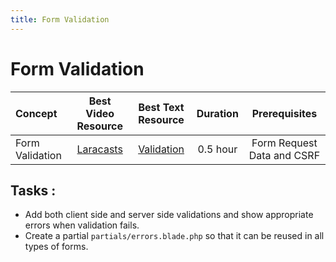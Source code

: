 ```yaml
---
title: Form Validation
---
```

# Form Validation

Concept | Best Video Resource | Best Text Resource | Duration | Prerequisites
:-- | :--: | :--: | :--: | :--:
Form Validation | [Laracasts](https://laracasts.com/series/laravel-from-scratch-2017/episodes/12) | [Validation](https://laravel.com/docs/5.4/validation) | 0.5 hour | Form Request Data and CSRF

## Tasks :

- Add both client side and server side validations and show appropriate errors when validation fails.
- Create a partial `partials/errors.blade.php` so that it can be reused in all types of forms.
